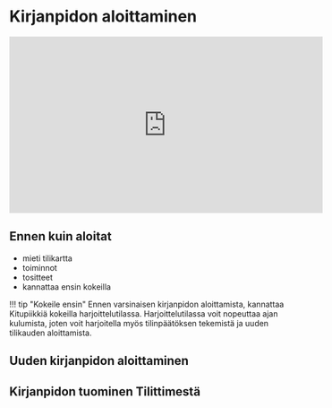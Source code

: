 # Kirjanpidon aloittaminen

<iframe width="560" height="315" src="https://www.youtube.com/embed/QqBKIy9BzLI" frameborder="0" allowfullscreen></iframe>

## Ennen kuin aloitat

- mieti tilikartta
- toiminnot
- tositteet
- kannattaa ensin kokeilla

!!! tip "Kokeile ensin"
    Ennen varsinaisen kirjanpidon aloittamista, kannattaa Kitupiikkiä kokeilla harjoittelutilassa. Harjoittelutilassa voit nopeuttaa ajan kulumista, joten voit harjoitella myös tilinpäätöksen tekemistä ja uuden tilikauden aloittamista.

## Uuden kirjanpidon aloittaminen

## Kirjanpidon tuominen Tilittimestä
